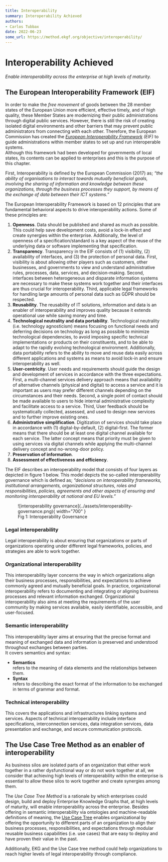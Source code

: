 ```yaml
---
title: Interoperability
summary: Interoperability Achieved
authors:
- Carlos Tubbax
date: 2022-06-23
some_url: https://method.ekgf.org/objective/interoperability/
---
```


# Interoperability Achieved

<!--summary-start-->
_Enable interoperability across the enterprise at high levels of maturity._
<!--summary-end-->

## The European Interoperability Framework (EIF)

In order to make the _free movement_ of goods between the 28 member states 
of the European Union more efficient, effective timely, and of high quality, 
these Member States are modernizing their public administrations 
through digital public services. 
However, there is still the risk of creating isolated digital environments 
and other barriers that may prevent public administrators from connecting
with each other. 
Therefore, the European Commission has created the 
_[European Interoperability Framework](https://en.wikipedia.org/wiki/European_Interoperability_Framework)
(EIF)_ to guide administrations within member states to set up and run 
interoperable systems.  
Although this framework had been developed for governments of local states, 
its contents can be applied to enterprises and this is the purpose of 
this chapter.

First, Interoperability is defined by the European Commission (2017) as; 
_“the ability of organisations to interact towards mutually beneficial goals,
involving the sharing of information and knowledge between these organizations, 
through the business processes they support, by means of the exchange of data 
between their ICT systems.”_

The European Interoperability Framework is based on 12 principles that are 
fundamental behavioral aspects to drive interoperability actions. 
Some of these principles are:

1. **Openness**. Data should be published and shared as much as possible. 
   This could help save development costs, avoid a lock-in effect and
   create synergies within the enterprise. 
   Additionally, the level of openness of a specification/standard is 
   a key aspect of the reuse of the underlying data or software 
   implementing that specification.
2. **Transparency**. Transparency in the EIF consists of (1) visibility,
   (2) availability of interfaces, and (3) the protection of personal data. 
   First, visibility is about allowing other players such as customers, 
   other businesses, and governments to view and understand administrative 
   rules, processes, data, services, and decision-making. 
   Second, interfaces between heterogeneous and disparate information 
   systems are necessary to make these systems work together and their 
   interfaces are thus crucial for interoperability. 
   Third, applicable legal frameworks for handling large amounts of 
   personal data such as GDPR should be respected.
3. **Reusability**. The reusability of IT solutions, information and 
   data is an enabler of interoperability and improves quality because
   it extends operational use while saving money and time.
4. **Technological neutrality and data portability**. 
   Technological neutrality (i.e. technology agnosticism) means focusing
   on functional needs and deferring decisions on technology as long as 
   possible to minimize technological dependencies, to avoid imposing specific
   technical implementations or products on their constituents, and to be 
   able to adapt to the rapidly evolving technological environment. 
   Additionally, data portability refers to the ability to move and reuse 
   data easily across different applications and systems as means to 
   avoid lock-in and ensure interoperability as well.
5. **User-centricity**. User needs and requirements should guide the 
   design and development of services in accordance with the three 
   expectations. 
   First, a multi-channel services delivery approach means that 
   availability of alternative channels (physical and digital) to access a 
   service and it is important as users may prefer different channels 
   depending on the circumstances and their needs. 
   Second, a single point of contact should be made available to users
   to hide internal administrative complexity and facilitate access to
   a service. 
   Third, User feedback should be systematically collected, assessed, 
   and used to design new services and to further improve existing ones.
6. **Administrative simplification**. 
   Digitization of services should take place in accordance with 
   (1) digital-by-default, (2) digital-first. 
   The former means that there should be at least one digital channel
   available for each service. 
   The latter concept means that priority must be given to using 
   services via digital channels while applying the multi-channel 
   delivery concept and no-wrong-door policy.
7. **Preservation of information**.
8. **Assessment of effectiveness and efficiency**.

The EIF describes an interoperability model that consists of four layers
as depicted in figure 1 below. 
This model depicts the so-called interoperability governance which 
is defined as; _“decisions on interoperability frameworks, 
institutional arrangements, organizational structures, 
roles and responsibilities, policies, agreements and other aspects 
of ensuring and monitoring interoperability at national and EU levels.”_

<figure markdown>
  ![interoperability governance](../assets/interoperability-governance.png){ width="700" }
  <figcaption>Fig 1: Interoperability Governance</figcaption>
</figure>


### Legal interoperability

Legal interoperability is about ensuring that organizations or parts
of organizations operating under different legal frameworks, policies, 
and strategies are able to work together.

### Organizational interoperability

This interoperability layer concerns the way in which organizations
align their business processes, responsibilities, and expectations
to achieve commonly agreed and mutually beneficial goals. 
In practice, organizational interoperability refers to documenting 
and integrating or aligning business processes and relevant 
information exchanged. 
Organizational interoperability also aims at meeting the requirements 
of the user community by making services available, easily identifiable, 
accessible, and user-focused.

### Semantic interoperability

This interoperability layer aims at ensuring that the precise format 
and meaning of exchanged data and information is preserved and 
understood throughout exchanges between parties.<br />
It covers semantics and syntax:

- **Semantics**<br />
  refers to the meaning of data elements and the relationships between them.
- **Syntax**<br />
  refers to describing the exact format of the information to be exchanged 
  in terms of grammar and format.

### Technical interoperability

This covers the applications and infrastructures linking systems and services. 
Aspects of technical interoperability include interface specifications, 
interconnection services, data integration services, data presentation 
and exchange, and secure communication protocols.


## The Use Case Tree Method as an enabler of interoperability

As business silos are isolated parts of an organization that either work 
together in a rather dysfunctional way or do not work together at all, 
we consider that achieving high levels of interoperability within the 
enterprise is essential to allow these silos to work together and create 
synergies among them.

The _Use Case Tree Method_ is a rationale by which enterprises could design, 
build and deploy Enterprise Knowledge Graphs that, at high levels of maturity, 
will enable interoperability across the enterprise.
Besides offering in semantic interoperability via ontologies and 
machine-readable definitions of meaning, the [Use Case Tree](/concept/use-case-tree) enables 
organizational by offering the opportunity to different parts of an 
organization to align their business processes, responsibilities, 
and expectations through modular reusable business capabilities 
(i.e. use cases) that are easy to deploy and have proven their value 
in the past. 

Additionally, EKG and the Use Case tree method could help organizations to 
reach higher levels of legal interoperability through compliance.
